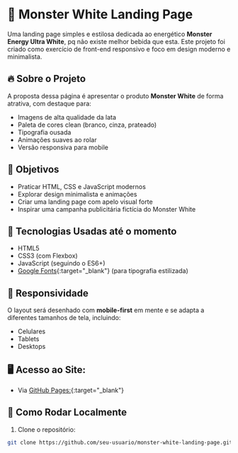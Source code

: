 # 🐉 Monster White Landing Page

Uma landing page simples e estilosa dedicada ao energético **Monster Energy Ultra White**, pq não existe melhor bebida que esta. Este projeto foi criado como exercício de front-end responsivo e foco em design moderno e minimalista.

## 🔥 Sobre o Projeto

A proposta dessa página é apresentar o produto **Monster White** de forma atrativa, com destaque para:

- Imagens de alta qualidade da lata
- Paleta de cores clean (branco, cinza, prateado)
- Tipografia ousada
- Animações suaves ao rolar
- Versão responsiva para mobile

## 🎯 Objetivos

- Praticar HTML, CSS e JavaScript modernos
- Explorar design minimalista e animações
- Criar uma landing page com apelo visual forte
- Inspirar uma campanha publicitária fictícia do Monster White

## 🚀 Tecnologias Usadas até o momento

- HTML5
- CSS3 (com Flexbox)
- JavaScript (seguindo o ES6+)
- [Google Fonts](https://fonts.google.com/){:target="_blank"} (para tipografia estilizada)

## 📱 Responsividade

O layout será desenhado com **mobile-first** em mente e se adapta a diferentes tamanhos de tela, incluindo:

- Celulares
- Tablets
- Desktops

## 🖥️ Acesso ao Site:
- Via [GitHub Pages:](https://aturys.github.io/MonsterWhiteSite/){:target="_blank"}

## 🧪 Como Rodar Localmente

1. Clone o repositório:
```bash
git clone https://github.com/seu-usuario/monster-white-landing-page.git

```